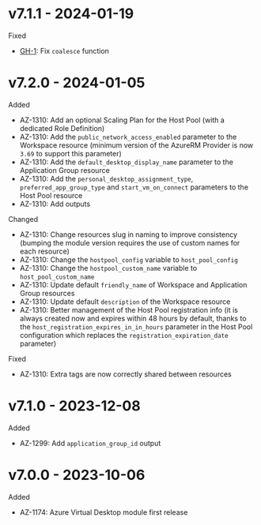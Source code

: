 # v7.1.1 - 2024-01-19

Fixed
  * [GH-1](https://github.com/claranet/terraform-azurerm-avd/issues/1): Fix `coalesce` function

# v7.2.0 - 2024-01-05

Added
  * AZ-1310: Add an optional Scaling Plan for the Host Pool (with a dedicated Role Definition)
  * AZ-1310: Add the `public_network_access_enabled` parameter to the Workspace resource (minimum version of the AzureRM Provider is now `3.69` to support this parameter)
  * AZ-1310: Add the `default_desktop_display_name` parameter to the Application Group resource
  * AZ-1310: Add the `personal_desktop_assignment_type`, `preferred_app_group_type` and `start_vm_on_connect` parameters to the Host Pool resource
  * AZ-1310: Add outputs

Changed
  * AZ-1310: Change resources slug in naming to improve consistency (bumping the module version requires the use of custom names for each resource)
  * AZ-1310: Change the `hostpool_config` variable to `host_pool_config`
  * AZ-1310: Change the `hostpool_custom_name` variable to `host_pool_custom_name`
  * AZ-1310: Update default `friendly_name` of Workspace and Application Group resources
  * AZ-1310: Update default `description` of the Workspace resource
  * AZ-1310: Better management of the Host Pool registration info (it is always created now and expires within 48 hours by default, thanks to the `host_registration_expires_in_in_hours` parameter in the Host Pool configuration which replaces the `registration_expiration_date` parameter)

Fixed
  * AZ-1310: Extra tags are now correctly shared between resources

# v7.1.0 - 2023-12-08

Added
  * AZ-1299: Add `application_group_id` output

# v7.0.0 - 2023-10-06

Added
  * AZ-1174: Azure Virtual Desktop module first release

